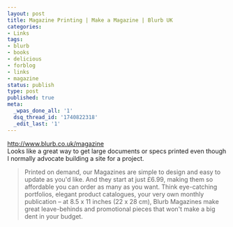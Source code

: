 ```yaml
---
layout: post
title: Magazine Printing | Make a Magazine | Blurb UK
categories:
- Links
tags:
- blurb
- books
- delicious
- forblog
- links
- magazine
status: publish
type: post
published: true
meta:
  _wpas_done_all: '1'
  dsq_thread_id: '1740822318'
  _edit_last: '1'
---
```

<p><a href="http://www.blurb.co.uk/magazine">http://www.blurb.co.uk/magazine</a><br />
Looks like a great way to get large documents or specs printed even though I normally advocate building a site for a project.</p>

<blockquote>
  <p>Printed on demand, our Magazines are simple to design and easy to update as you'd like. And they start at just £6.99, making them so affordable you can order as many as you want. Think eye-catching portfolios, elegant product catalogues, your very own monthly publication – at 8.5 x 11 inches (22 x 28 cm), Blurb Magazines make great leave-behinds and promotional pieces that won't make a big dent in your budget.</p>
</blockquote>
